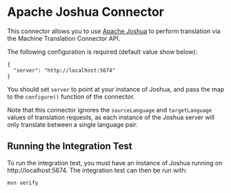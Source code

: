 # Apache Joshua Connector

This connector allows you to use [Apache Joshua](https://joshua.apache.org/) to perform translation via the Machine Translation Connector API.

The following configuration is required (default value show below):

    {
      "server": "http://localhost:5674"
    }

You should set `server` to point at your instance of Joshua, and pass the map to the `configure()` function of the connector.

Note that this connector ignores the `sourceLanguage` and `targetLanguage` values of translation requests,
as each instance of the Joshua server will only translate between a single language pair.

## Running the Integration Test

To run the integration test, you must have an instance of Joshua running on http://localhost:5674.
The integration test can then be run with:

    mvn verify